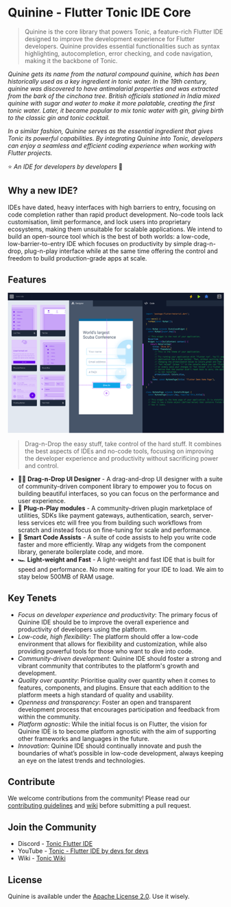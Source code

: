 # Quinine - Flutter Tonic IDE Core

> Quinine is the core library that powers Tonic, a feature-rich Flutter IDE designed to improve the development experience for Flutter developers. Quinine provides essential functionalities such as syntax highlighting, autocompletion, error checking, and code navigation, making it the backbone of Tonic.

*Quinine gets its name from the natural compound quinine, which has been historically used as a key ingredient in tonic water. In the 19th century, quinine was discovered to have antimalarial properties and was extracted from the bark of the cinchona tree. British officials stationed in India mixed quinine with sugar and water to make it more palatable, creating the first tonic water. Later, it became popular to mix tonic water with gin, giving birth to the classic gin and tonic cocktail.*

*In a similar fashion, Quinine serves as the essential ingredient that gives Tonic its powerful capabilities. By integrating Quinine into Tonic, developers can enjoy a seamless and efficient coding experience when working with Flutter projects.*

⭐️ *An IDE for developers by developers* 🥂

## Why a new IDE?

IDEs have dated, heavy interfaces with high barriers to entry, focusing on code completion rather than rapid product development.
No-code tools lack customisation, limit performance, and lock users into proprietary ecosystems, making them unsuitable for scalable applications. 
We intend to build an open-source tool which is the best of both worlds: a low-code, low-barrier-to-entry IDE which focuses on productivity by simple drag-n-drop, plug-n-play interface while at the same time offering the control and freedom to build production-grade apps at scale.

## Features

![Quinine Early Concept](docs/tonic-concept.png "Quinine Early Concept")

> Drag-n-Drop the easy stuff, take control of the hard stuff. It combines the best aspects of IDEs and no-code tools, focusing on improving the developer experience and productivity without sacrificing power and control.

- 👋🏼 **Drag-n-Drop UI Designer** - A drag-and-drop UI designer with a suite of community-driven component library to empower you to focus on building beautiful interfaces, so you can focus on the performance and user experience.
- 🔌 **Plug-n-Play modules** - A community-driven plugin marketplace of utilities, SDKs like payment gateways, authentication, search, server-less services etc will free you from building such workflows from scratch and instead focus on fine-tuning for scale and performance.
- 🧠 **Smart Code Assists** - A suite of code assists to help you write code faster and more efficiently. Wrap any widgets from the component library, generate boilerplate code, and more.
- 🏎️ **Light-weight and Fast** - A light-weight and fast IDE that is built for speed and performance. No more waiting for your IDE to load. We aim to stay below 500MB of RAM usage.

## Key Tenets

- *Focus on developer experience and productivity*: The primary focus of Quinine IDE should be to improve the overall experience and productivity of developers using the platform.
- *Low-code, high flexibility*: The platform should offer a low-code environment that allows for flexibility and customization, while also providing powerful tools for those who want to dive into code.
- *Community-driven development*: Quinine IDE should foster a strong and vibrant community that contributes to the platform's growth and development.
- *Quality over quantity*: Prioritise quality over quantity when it comes to features, components, and plugins. Ensure that each addition to the platform meets a high standard of quality and usability.
- *Openness and transparency*: Foster an open and transparent development process that encourages participation and feedback from within the community.
- *Platform agnostic*: While the initial focus is on Flutter, the vision for Quinine IDE is to become platform agnostic with the aim of supporting other frameworks and languages in the future.
- *Innovation*: Quinine IDE should continually innovate and push the boundaries of what’s possible in low-code development, always keeping an eye on the latest trends and technologies.

## Contribute

We welcome contributions from the community! Please read our [contributing guidelines](https://github.com/5hirish/quinine/blob/release/CONTRIBUTION.md) and [wiki](https://github.com/5hirish/quinine/wiki) before submitting a pull request.

## Join the Community

- Discord - [Tonic Flutter IDE](https://discord.gg/Yh5Nkrznaw)
- YouTube - [Tonic - Flutter IDE by devs for devs](https://www.youtube.com/@tonic_ide)
- Wiki - [Tonic Wiki](https://github.com/5hirish/quinine/wiki)

## License

Quinine is available under the [Apache License 2.0](https://github.com/5hirish/quinine/blob/release/LICENSE). Use it wisely.
